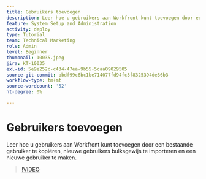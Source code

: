 ```yaml
---
title: Gebruikers toevoegen
description: Leer hoe u gebruikers aan Workfront kunt toevoegen door een bestaande gebruiker te kopiëren, nieuwe gebruikers bulksgewijs te importeren en een nieuwe gebruiker te maken.
feature: System Setup and Administration
activity: deploy
type: Tutorial
team: Technical Marketing
role: Admin
level: Beginner
thumbnail: 10035.jpeg
jira: KT-10035
exl-id: 5e9e252c-c434-47ea-9b55-5caa09029505
source-git-commit: bbdf99c6bc1be714077fd94fc3f8325394de36b3
workflow-type: tm+mt
source-wordcount: '52'
ht-degree: 0%

---
```


# Gebruikers toevoegen

Leer hoe u gebruikers aan Workfront kunt toevoegen door een bestaande gebruiker te kopiëren, nieuwe gebruikers bulksgewijs te importeren en een nieuwe gebruiker te maken.

>[!VIDEO](https://video.tv.adobe.com/v/3447049/?quality=12&learn=on&enablevpops=1&captions=dut)

